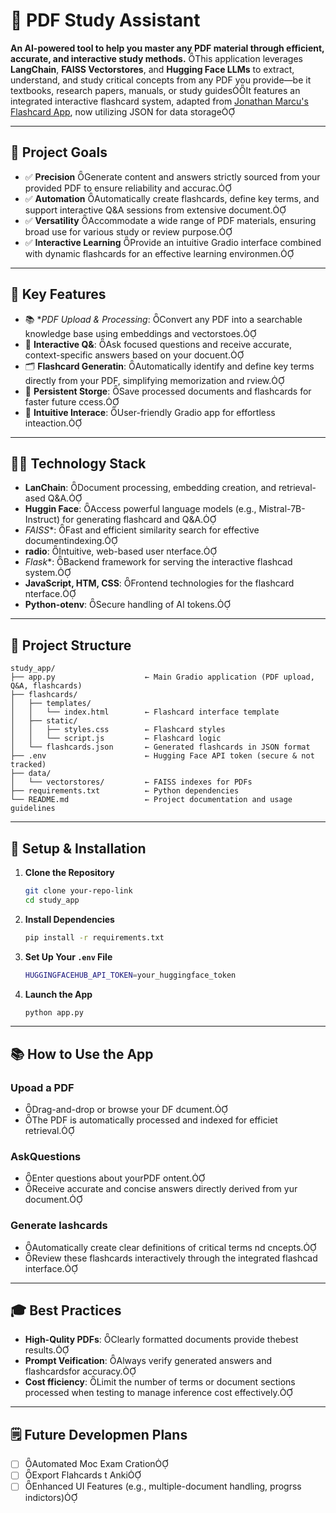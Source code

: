 # 🧠 PDF Study Assistant

**An AI-powered tool to help you master any PDF material through efficient, accurate, and interactive study methods.**
This application leverages **LangChain**, **FAISS Vectorstores**, and **Hugging Face LLMs** to extract, understand, and study critical concepts from any PDF you provide—be it textbooks, research papers, manuals, or study guidesIt features an integrated interactive flashcard system, adapted from [Jonathan Marcu's Flashcard App](https://jtmarcu.github.io/projects/flashcards.html), now utilizing JSON for data storage

---

## 🎯 Project Goals

- ✅ **Precision** Generate content and answers strictly sourced from your provided PDF to ensure reliability and accurac.
- ✅ **Automation** Automatically create flashcards, define key terms, and support interactive Q&A sessions from extensive document.
- ✅ **Versatility** Accommodate a wide range of PDF materials, ensuring broad use for various study or review purpose.
- ✅ **Interactive Learning** Provide an intuitive Gradio interface combined with dynamic flashcards for an effective learning environmen.

---

## 🚀 Key Features

- 📚 **PDF Upload & Processing*: Convert any PDF into a searchable knowledge base using embeddings and vectorstoes.
- 🔎 **Interactive Q&**: Ask focused questions and receive accurate, context-specific answers based on your docuent.
- 🗂️ **Flashcard Generatin**: Automatically identify and define key terms directly from your PDF, simplifying memorization and rview.
- 💾 **Persistent Storge**: Save processed documents and flashcards for faster future ccess.
- 📖 **Intuitive Interace**: User-friendly Gradio app for effortless inteaction.

---

## 🧑‍💻 Technology Stack

- **LanChain**: Document processing, embedding creation, and retrieval-ased Q&A.
- **Huggin Face**: Access powerful language models (e.g., Mistral-7B-Instruct) for generating flashcard and Q&A.
- *FAISS**: Fast and efficient similarity search for effective documentindexing.
- **radio**: Intuitive, web-based user nterface.
- *Flask**: Backend framework for serving the interactive flashcad system.
- **JavaScript, HTM, CSS**: Frontend technologies for the flashcard nterface.
- **Python-otenv**: Secure handling of AI tokens.

---

## 📂 Project Structure

```
study_app/
├── app.py                    ← Main Gradio application (PDF upload, Q&A, flashcards)
├── flashcards/
│   ├── templates/
│   │   └── index.html        ← Flashcard interface template
│   ├── static/
│   │   ├── styles.css        ← Flashcard styles
│   │   └── script.js         ← Flashcard logic
│   └── flashcards.json       ← Generated flashcards in JSON format
├── .env                      ← Hugging Face API token (secure & not tracked)
├── data/
│   └── vectorstores/         ← FAISS indexes for PDFs
├── requirements.txt          ← Python dependencies
└── README.md                 ← Project documentation and usage guidelines
```

---

## 🔧 Setup & Installation

1. **Clone the Repository**
   ```bash
   git clone your-repo-link
   cd study_app
   ```

2. **Install Dependencies**
   ```bash
   pip install -r requirements.txt
   ```

3. **Set Up Your `.env` File**
   ```bash
   HUGGINGFACEHUB_API_TOKEN=your_huggingface_token
   ```

4. **Launch the App**
   ```bash
   python app.py
   ```

---

## 📚 How to Use the App

### Upoad a PDF
- Drag-and-drop or browse your DF dcument.
- The PDF is automatically processed and indexed for efficiet retrieval.

### AskQuestions
- Enter questions about yourPDF ontent.
- Receive accurate and concise answers directly derived from yur document.

### Generate lashcards
- Automatically create clear definitions of critical terms nd cncepts.
- Review these flashcards interactively through the integrated flashcad interface.

---

## 🎓 Best Practices

- **High-Qulity PDFs**: Clearly formatted documents provide thebest results.
- **Prompt Veification**: Always verify generated answers and flashcardsfor accuracy.
- **Cost fficiency**: Limit the number of terms or document sections processed when testing to manage inference cost effectively.

---

## 🗒️ Future Developmen Plans

- [ ] Automated Moc Exam Cration
- [ ] Export Flahcards t Anki
- [ ] Enhanced UI Features (e.g., multiple-document handling, progrss indictors)